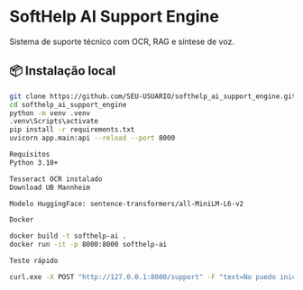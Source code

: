 ﻿# SoftHelp AI Support Engine

Sistema de suporte técnico com OCR, RAG e síntese de voz.

## 📦 Instalação local
```bash
git clone https://github.com/SEU-USUARIO/softhelp_ai_support_engine.git
cd softhelp_ai_support_engine
python -m venv .venv
.venv\Scripts\activate
pip install -r requirements.txt
uvicorn app.main:api --reload --port 8000

Requisitos
Python 3.10+

Tesseract OCR instalado
Download UB Mannheim

Modelo HuggingFace: sentence-transformers/all-MiniLM-L6-v2

Docker

docker build -t softhelp-ai .
docker run -it -p 8000:8000 softhelp-ai

Teste rápido

curl.exe -X POST "http://127.0.0.1:8000/support" -F "text=No puedo iniciar sesión" -F "image=@app/kb/error2.png"




